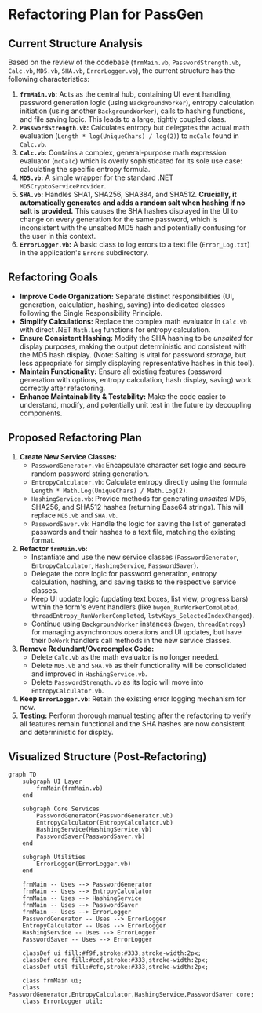 # Refactoring Plan for PassGen

## Current Structure Analysis

Based on the review of the codebase (`frmMain.vb`, `PasswordStrength.vb`, `Calc.vb`, `MD5.vb`, `SHA.vb`, `ErrorLogger.vb`), the current structure has the following characteristics:

1.  **`frmMain.vb`:** Acts as the central hub, containing UI event handling, password generation logic (using `BackgroundWorker`), entropy calculation initiation (using another `BackgroundWorker`), calls to hashing functions, and file saving logic. This leads to a large, tightly coupled class.
2.  **`PasswordStrength.vb`:** Calculates entropy but delegates the actual math evaluation (`Length * log(UniqueChars) / log(2)`) to `mcCalc` found in `Calc.vb`.
3.  **`Calc.vb`:** Contains a complex, general-purpose math expression evaluator (`mcCalc`) which is overly sophisticated for its sole use case: calculating the specific entropy formula.
4.  **`MD5.vb`:** A simple wrapper for the standard .NET `MD5CryptoServiceProvider`.
5.  **`SHA.vb`:** Handles SHA1, SHA256, SHA384, and SHA512. **Crucially, it automatically generates and adds a random salt when hashing if no salt is provided.** This causes the SHA hashes displayed in the UI to change on every generation for the same password, which is inconsistent with the unsalted MD5 hash and potentially confusing for the user in this context.
6.  **`ErrorLogger.vb`:** A basic class to log errors to a text file (`Error_Log.txt`) in the application's `Errors` subdirectory.

## Refactoring Goals

*   **Improve Code Organization:** Separate distinct responsibilities (UI, generation, calculation, hashing, saving) into dedicated classes following the Single Responsibility Principle.
*   **Simplify Calculations:** Replace the complex math evaluator in `Calc.vb` with direct .NET `Math.Log` functions for entropy calculation.
*   **Ensure Consistent Hashing:** Modify the SHA hashing to be *unsalted* for display purposes, making the output deterministic and consistent with the MD5 hash display. (Note: Salting is vital for password *storage*, but less appropriate for simply displaying representative hashes in this tool).
*   **Maintain Functionality:** Ensure all existing features (password generation with options, entropy calculation, hash display, saving) work correctly after refactoring.
*   **Enhance Maintainability & Testability:** Make the code easier to understand, modify, and potentially unit test in the future by decoupling components.

## Proposed Refactoring Plan

1.  **Create New Service Classes:**
    *   `PasswordGenerator.vb`: Encapsulate character set logic and secure random password string generation.
    *   `EntropyCalculator.vb`: Calculate entropy directly using the formula `Length * Math.Log(UniqueChars) / Math.Log(2)`.
    *   `HashingService.vb`: Provide methods for generating *unsalted* MD5, SHA256, and SHA512 hashes (returning Base64 strings). This will replace `MD5.vb` and `SHA.vb`.
    *   `PasswordSaver.vb`: Handle the logic for saving the list of generated passwords and their hashes to a text file, matching the existing format.
2.  **Refactor `frmMain.vb`:**
    *   Instantiate and use the new service classes (`PasswordGenerator`, `EntropyCalculator`, `HashingService`, `PasswordSaver`).
    *   Delegate the core logic for password generation, entropy calculation, hashing, and saving tasks to the respective service classes.
    *   Keep UI update logic (updating text boxes, list view, progress bars) within the form's event handlers (like `bwgen_RunWorkerCompleted`, `threadEntropy_RunWorkerCompleted`, `lstvKeys_SelectedIndexChanged`).
    *   Continue using `BackgroundWorker` instances (`bwgen`, `threadEntropy`) for managing asynchronous operations and UI updates, but have their `DoWork` handlers call methods in the new service classes.
3.  **Remove Redundant/Overcomplex Code:**
    *   Delete `Calc.vb` as the math evaluator is no longer needed.
    *   Delete `MD5.vb` and `SHA.vb` as their functionality will be consolidated and improved in `HashingService.vb`.
    *   Delete `PasswordStrength.vb` as its logic will move into `EntropyCalculator.vb`.
4.  **Keep `ErrorLogger.vb`:** Retain the existing error logging mechanism for now.
5.  **Testing:** Perform thorough manual testing after the refactoring to verify all features remain functional and the SHA hashes are now consistent and deterministic for display.

## Visualized Structure (Post-Refactoring)

```mermaid
graph TD
    subgraph UI Layer
        frmMain(frmMain.vb)
    end

    subgraph Core Services
        PasswordGenerator(PasswordGenerator.vb)
        EntropyCalculator(EntropyCalculator.vb)
        HashingService(HashingService.vb)
        PasswordSaver(PasswordSaver.vb)
    end

    subgraph Utilities
        ErrorLogger(ErrorLogger.vb)
    end

    frmMain -- Uses --> PasswordGenerator
    frmMain -- Uses --> EntropyCalculator
    frmMain -- Uses --> HashingService
    frmMain -- Uses --> PasswordSaver
    frmMain -- Uses --> ErrorLogger
    PasswordGenerator -- Uses --> ErrorLogger
    EntropyCalculator -- Uses --> ErrorLogger
    HashingService -- Uses --> ErrorLogger
    PasswordSaver -- Uses --> ErrorLogger

    classDef ui fill:#f9f,stroke:#333,stroke-width:2px;
    classDef core fill:#ccf,stroke:#333,stroke-width:2px;
    classDef util fill:#cfc,stroke:#333,stroke-width:2px;

    class frmMain ui;
    class PasswordGenerator,EntropyCalculator,HashingService,PasswordSaver core;
    class ErrorLogger util;